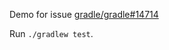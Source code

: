 Demo for issue [gradle/gradle#14714](https://github.com/gradle/gradle/issues/14714)

Run `./gradlew test`.